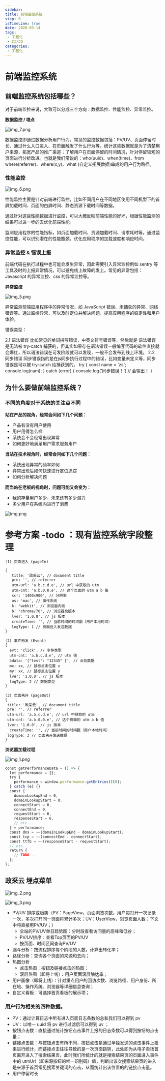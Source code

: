 ```yaml
---
sidebar:
title: 前端监控系统
step: 6
isTimeLine: true
date: 2020-09-14
tags:
 - 工程化
 - CI/CD
categories:
 - 工程化
---
```

# 前端监控系统

## 前端监控系统包括哪些？

对于前端监控来说，大致可以分成三个方向：数据监控、性能监控、异常监控。

**数据监控 / 埋点**

![img_7.png](img_7.png)

数据监控即通过数据分析用户行为，常见的监控数据包括：PV/UV、页面停留时长、通过什么入口进入、在页面触发了什么行为等。统计这些数据就是为了清楚用户来源，拓宽产品的推广渠道；了解用户在页面停留的时间情况，针对停留较短的页面进行分析改进。也就是我们常说的：who(uuid)、when(time)、from where(referrer)、where(x,y)、what (自定义拓展数据)串成的用户行为路径。

### **性能监控**

![img_6.png](img_6.png)

性能监控主要是针对前端进行监控，比如不同用户在不同地区使用不同机型下的首屏加载时间、页面的白屏时间、静态资源下载时间等数据。

通过针对这些性能数据进行监控，可以大概反映前端性能的好坏，根据性能监测的结果可以进一步的去优化前端性能。

监测应用程序的性能指标，如页面加载时间、资源加载时间、请求耗时等。通过监控性能，可以识别潜在的性能瓶颈，优化应用程序的加载速度和响应时间。

###  **异常监控 & 错误上报**
前端代码在执行过程中也可能会发生异常，因此需要引入异常监控例如 sentry 等工具及时的上报异常情况，可以避免线上故障的发上。常见的异常包括：Javascript 的异常监控、css 的异常监控等。

**异常监控**

![img_5.png](img_5.png)

异常监测前端应用程序中的异常情况，如 JavaScript 错误、未捕获的异常、网络错误等。通过监控异常，可以及时定位并解决问题，提高应用程序的稳定性和用户体验。

错误类型：

2.1 语法错误
比如常见的单词拼写错误，中英文符号错误等，然后就是 语法错误是无法被 try-catch 捕获的，但其实如果存在语法错误一般编写代码的软件直接就会爆红，所以语法错误在可发阶段就可以发现，一般不会发布到线上环境。
2.2 同步错误
同步错误指的是在js同步执行过程中的错误，比如变量未定义等，同步错误是可以被 try-catch 给捕获到的。
try { const name = 'zs'; console.log(nam); } catch (error) { console.log('同步错误！') // 会输出！ }

## 为什么要做前端监控系统？

### 不同的角度对于系统的关注点不同

**站在产品的视角，经常会问如下几个问题：**

* 产品有没有用户使用
* 用户用得怎么样
* 系统会不会经常出现异常
* 如何更好地满足用户需求服务用户

**当站在技术视角时，经常会问如下几个问题：**

* 系统出现异常的频率如何
* 异常出现后如何快速进行定位追踪
* 如何分析解决问题


**而当站在老板的视角时，问题可能又会变为：**

* 我的存量用户多少，未来还有多少潜力
* 多少用户在系统内进行了消费


![img.png](img.png)

# 参考方案 -todo ：现有监控系统字段整理

```text
(1) 页面进入 (pageIn)

{ 
   title: '政采云', // document title 
   pre: '', // referrer 
   utm-url: 'a.b.c.d.e', // url 中获取的 utm 
   utm-cnt: 'a.b.0.0.e', // 这个页面的 utm a b 值 
   scr: '1400x900', // 分辨率 
   os: 'mac', // 操作系统 
   k: 'webkit', // 浏览器内核 
   b: 'chrome/70', // 浏览器及版本 
   lver: '1.0.0', // js 版本 
   createTime: '', // 当前时间的时间戳（用户本地时间）
   logType: 1 // 页面进入发送数据 
}

(2) 事件触发 (Event)
{ 
  evt: 'click', // 事件类型 
  utm-cnt: 'a.b.c.d.e', // utm 值 
  bdata: '{"test": "12345" }', // 业务数据 
  mx: xx, // 鼠标点击位置 x 
  my: xx, // 鼠标点击位置 y 
  lver: '1.0.0', // js 版本 
  logType: 2 // 数据类型 
}

(3) 页面离开 (pageOut)
{ 
 title: '政采云', // document title 
 pre: '', // referrer 
 utm-url: 'a.b.c.d.e', // url 中获取的 utm 
 utm-cnt: 'a.b.0.0.e', // 这个页面的 utm a b 值 
 lver: '1.0.0', // js 版本 
  createTime: '', // 当前时间的时间戳（用户本地时间）
 logType: 3 // 页面离开发送数据 
}

```

**浏览器加载过程**

![img_1.png](img_1.png)

```js
const getPerformanceData = () => {
  let performance = {};
  try {
    performance = window.performance.getEntries()[0];
  } catch (e) {}
  const {
    domainLookupEnd = 0,
    domainLookupStart = 0,
    connectStart = 0,
    connectEnd = 0,
    requestStart = 0,
    responseStart = 0,
    // etc...
  } = performance;
  const dns = ~~(domainLookupEnd - domainLookupStart);
  const tcp = ~~(connectEnd - connectStart);
  const ttfb = ~~(responseStart - requestStart);
  // etc...
  return {
    // TODO...
  };
};
```

## 政采云 埋点菜单

![img_2.png](img_2.png)

![img_3.png](img_3.png)

* PV/UV 排序或趋势（PV：PageView，页面浏览次数，用户每打开一次记录一次，多次打开同一页面将累计多次；UV：UserView，浏览页面人数；下文中将直接用PV/UV；）
  * 全站的PV/UV单日趋势图：分时段查看访问量的高峰和低谷；
  * PV/UV排序：查看Top页面的PV/UV
  * 按页面、时间区间查询PV/UV
* 漏斗分析：按流程排序每个阶段的人数，计算出转化率；
* 路径分析：查询各个页面的来源和去向；
* 热图分析
  * 点击热图：按钮及链接点击的热图；
  * 滚屏热图（即将上线）：用户页面滚屏触达率；
* 用户画像（即将上线）：针对重点用户的回访次数、浏览路径、用户身份、所在地、操作系统、浏览器等详细信息查询；
* 自定义看板：可选择首页看板的展示项；

### 用户行为相关的四种数据。

* PV：通过计算日志中所有进入页面日志条数的总和我们可以得到 pv
* UV：以唯一 uuid 将 pv 进行过滤后可以得到 uv ；
* 按钮点击数：直接通过统计按钮点击事件上报的日志条数可以得到按钮的点击量；
* 链接点击数：与按钮点击有所不同，按钮点击是通过单独发送的点击事件上报来进行统计，而链接点击往往导致的是一次页面跳转，此处即为从电子卖场首页离开进入了搜索结果页，此时我们所统计的就是搜索结果页的页面进入事件中的 utmUrl（即来源按钮的唯一识别码）值，判断出该次搜索结果页的进入是来源于首页常见搜索关键词的点击，从而统计出该位置的的链接点击量。
* 用户停留时长





